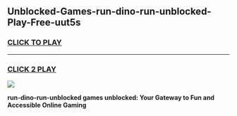 
## Unblocked-Games-run-dino-run-unblocked-Play-Free-uut5s
<h3>
<a href="https://premium76.site?title=run-dino-run-unblocked&ref=18A1">CLICK TO PLAY</a></h3>
<hr>

<h3>
<a href="https://premium76.site?title=run-dino-run-unblocked&ref=18A1">CLICK 2 PLAY</a>
  
</h3>

<a href="https://premium76.site?title=run-dino-run-unblocked&ref=18A1"><img src="https://clearcache.store/games.png"></a>


**run-dino-run-unblocked games unblocked: Your Gateway to Fun and Accessible Online Gaming**
